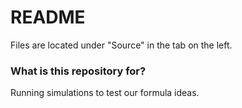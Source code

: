 # README #

Files are located under "Source" in the tab on the left.

### What is this repository for? ###

Running simulations to test our formula ideas.